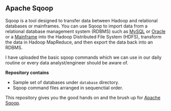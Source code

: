 <!DOCTYPE html>
<html>

<head>
  <meta charset="utf-8">
  <meta name="viewport" content="width=device-width, initial-scale=1.0">
  <link rel="stylesheet" href="https://stackedit.io/style.css" />
</head>

<body class="stackedit">
  <div class="stackedit__html"><h2 id="apache-sqoop">Apache Sqoop</h2>
<p>Sqoop is a tool designed to transfer data between Hadoop and relational databases or mainframes. You can use Sqoop to import data from a relational database management system (RDBMS) such as <a href="https://www.mysql.com/">MySQL</a> or <a href="https://www.oracle.com/in/database/">Oracle</a> or a <a href="https://www.ibm.com/docs/zosbasics/com.ibm.zos.zmainframe/zconc_whatismainframe.htm#:~:text=A%20mainframe%20is%20the%20central,a%20distributed%20form%20of%20computing.">Mainframe</a> into the Hadoop Distributed File System (HDFS), transform the data in Hadoop MapReduce, and then export the data back into an RDBMS.</p>
<p>I have uploaded the basic sqoop commands which we can use in our daily routine or every data analyst/engineer should be aware of.</p>
<p><strong>Repository contains</strong></p>
<ul>
<li>Sample set of databases under <code>database</code> directory.</li>
<li>Sqoop command files arranged in sequenctial order.</li>
</ul>
<p>This repository gives you the good hands on and the brush up for <a href="https://sqoop.apache.org/docs/1.4.7/SqoopUserGuide.html#_introduction">Apache Sqoop</a>.</p>
</div>
</body>

</html>
